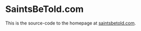 SaintsBeTold.com
================


This is the source-code to the homepage at [saintsbetold.com](https://saintsbetold.com).
